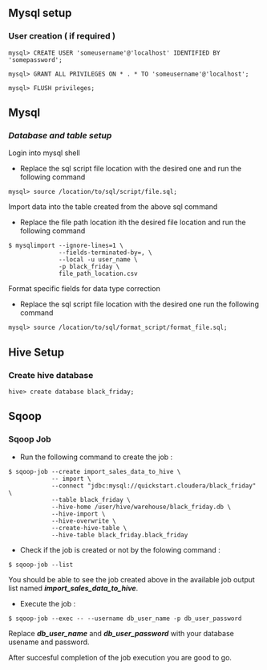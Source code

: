 
## **Mysql setup** 

### User creation ( if required ) 
```	 
mysql> CREATE USER 'someusername'@'localhost' IDENTIFIED BY 'somepassword';
 
mysql> GRANT ALL PRIVILEGES ON * . * TO 'someusername'@'localhost';

mysql> FLUSH privileges;
```
## **Mysql**

### *Database and table setup*

Login into mysql shell

* Replace the sql script file location with the desired one and run the following command
```
mysql> source /location/to/sql/script/file.sql;
```
Import data into the table created from the above sql command


* Replace the file path location ith the desired file location and run the following command
```
$ mysqlimport --ignore-lines=1 \
              --fields-terminated-by=, \
              --local -u user_name \
              -p black_friday \
              file_path_location.csv
```
Format specific fields for data type correction 

* Replace the sql script file location with the desired one run the following command
```
mysql> source /location/to/sql/format_script/format_file.sql;
```

## **Hive Setup**

### Create hive database

```
hive> create database black_friday;
```

## **Sqoop** 

### Sqoop Job  

* Run the following command to create the job : 

```
$ sqoop-job --create import_sales_data_to_hive \
            -- import \
            --connect "jdbc:mysql://quickstart.cloudera/black_friday" \
            --table black_friday \
            --hive-home /user/hive/warehouse/black_friday.db \
            --hive-import \
            --hive-overwrite \
            --create-hive-table \
            --hive-table black_friday.black_friday 
```

* Check if the job is created or not by the folowing command :

```
$ sqoop-job --list
```
You should be able to see the job created above in the available job output list named ***import_sales_data_to_hive***. 

* Execute the job : 

```
$ sqoop-job --exec -- --username db_user_name -p db_user_password
```

Replace ***db_user_name*** and ***db_user_password*** with your database usename and password.

After succesful completion of the job execution you are good to go.

